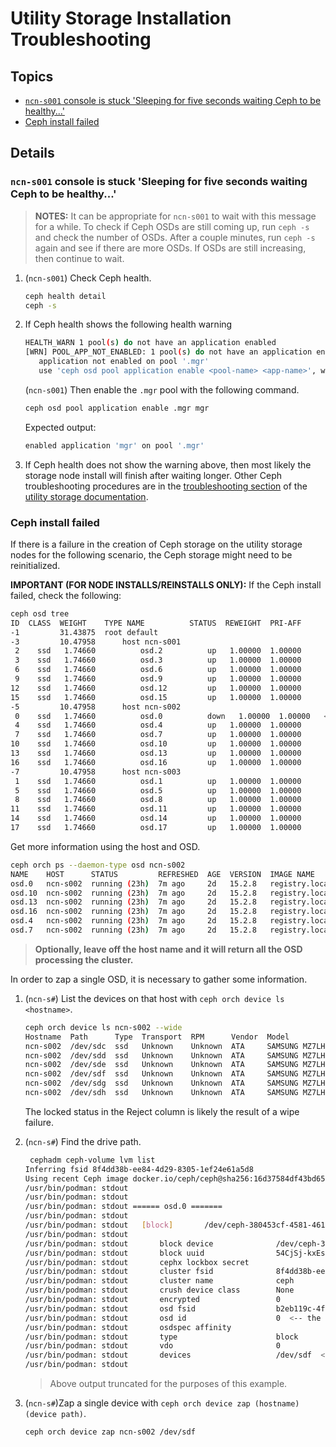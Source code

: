 # Utility Storage Installation Troubleshooting

## Topics

- [`ncn-s001` console is stuck 'Sleeping for five seconds waiting Ceph to be healthy...'](#ncn-s001-console-is-stuck-sleeping-for-five-seconds-waiting-ceph-to-be-healthy)
- [Ceph install failed](#ceph-install-failed)

## Details

### `ncn-s001` console is stuck 'Sleeping for five seconds waiting Ceph to be healthy...'

> **NOTES:**
> It can be appropriate for `ncn-s001` to wait with this message for a while. To check if Ceph OSDs are still coming up, run `ceph -s` and check the number of OSDs.
After a couple minutes, run `ceph -s` again and see if there are more OSDs. If OSDs are still increasing, then continue to wait.

1. (`ncn-s001`) Check Ceph health.

   ```bash
   ceph health detail
   ceph -s
   ```

2. If Ceph health shows the following health warning

   ```bash
   HEALTH_WARN 1 pool(s) do not have an application enabled
   [WRN] POOL_APP_NOT_ENABLED: 1 pool(s) do not have an application enabled
      application not enabled on pool '.mgr'
      use 'ceph osd pool application enable <pool-name> <app-name>', where <app-name> is 'cephfs', 'rbd', 'rgw', or freeform for custom applications. 
   ```

   (`ncn-s001`) Then enable the `.mgr` pool with the following command.

   ```bash
   ceph osd pool application enable .mgr mgr
   ```

   Expected output:

   ```bash
   enabled application 'mgr' on pool '.mgr'
   ```

3. If Ceph health does not show the warning above, then most likely the storage node install will finish after waiting longer. Other Ceph troubleshooting procedures are in the
[troubleshooting section](../operations/utility_storage/Utility_Storage.md#storage-troubleshooting-references) of the [utility storage documentation](../operations/utility_storage/Utility_Storage.md).

### Ceph install failed

If there is a failure in the creation of Ceph storage on the utility storage nodes for the following scenario, the Ceph storage might need to be reinitialized.

**IMPORTANT (FOR NODE INSTALLS/REINSTALLS ONLY):** If the Ceph install failed, check the following:

```bash
ceph osd tree
ID  CLASS  WEIGHT    TYPE NAME          STATUS  REWEIGHT  PRI-AFF
-1         31.43875  root default
-3         10.47958      host ncn-s001
 2    ssd   1.74660          osd.2          up   1.00000  1.00000
 3    ssd   1.74660          osd.3          up   1.00000  1.00000
 6    ssd   1.74660          osd.6          up   1.00000  1.00000
 9    ssd   1.74660          osd.9          up   1.00000  1.00000
12    ssd   1.74660          osd.12         up   1.00000  1.00000
15    ssd   1.74660          osd.15         up   1.00000  1.00000
-5         10.47958      host ncn-s002
 0    ssd   1.74660          osd.0          down   1.00000  1.00000   <-- the bad OSD
 4    ssd   1.74660          osd.4          up   1.00000  1.00000
 7    ssd   1.74660          osd.7          up   1.00000  1.00000
10    ssd   1.74660          osd.10         up   1.00000  1.00000
13    ssd   1.74660          osd.13         up   1.00000  1.00000
16    ssd   1.74660          osd.16         up   1.00000  1.00000
-7         10.47958      host ncn-s003
 1    ssd   1.74660          osd.1          up   1.00000  1.00000
 5    ssd   1.74660          osd.5          up   1.00000  1.00000
 8    ssd   1.74660          osd.8          up   1.00000  1.00000
11    ssd   1.74660          osd.11         up   1.00000  1.00000
14    ssd   1.74660          osd.14         up   1.00000  1.00000
17    ssd   1.74660          osd.17         up   1.00000  1.00000
```

Get more information using the host and OSD.

```bash
ceph orch ps --daemon-type osd ncn-s002
NAME    HOST      STATUS         REFRESHED  AGE  VERSION  IMAGE NAME                        IMAGE ID      CONTAINER ID
osd.0   ncn-s002  running (23h)  7m ago     2d   15.2.8   registry.local/ceph/ceph:v15.2.8  5553b0cb212c  98859a09a946
osd.10  ncn-s002  running (23h)  7m ago     2d   15.2.8   registry.local/ceph/ceph:v15.2.8  5553b0cb212c  808162b421b8
osd.13  ncn-s002  running (23h)  7m ago     2d   15.2.8   registry.local/ceph/ceph:v15.2.8  5553b0cb212c  594d6fd03361
osd.16  ncn-s002  running (23h)  7m ago     2d   15.2.8   registry.local/ceph/ceph:v15.2.8  5553b0cb212c  726295e3625f
osd.4   ncn-s002  running (23h)  7m ago     2d   15.2.8   registry.local/ceph/ceph:v15.2.8  5553b0cb212c  ee1987d99e5a
osd.7   ncn-s002  running (23h)  7m ago     2d   15.2.8   registry.local/ceph/ceph:v15.2.8  5553b0cb212c  78a89eaef92a
```

> **Optionally, leave off the host name and it will return all the OSD processing the cluster.**

In order to zap a single OSD, it is necessary to gather some information.

1. (`ncn-s#`) List the devices on that host with `ceph orch device ls <hostname>`.

   ```bash
   ceph orch device ls ncn-s002 --wide
   Hostname  Path      Type  Transport  RPM      Vendor  Model             Serial          Size   Health   Ident  Fault  Available  Reject Reasons
   ncn-s002  /dev/sdc  ssd   Unknown    Unknown  ATA     SAMSUNG MZ7LH1T9  S455NY0M811867  1920G  Unknown  N/A    N/A    No         locked, LVM detected, Insufficient space (<10 extents) on vgs
   ncn-s002  /dev/sdd  ssd   Unknown    Unknown  ATA     SAMSUNG MZ7LH1T9  S455NY0M812407  1920G  Unknown  N/A    N/A    No         locked, LVM detected, Insufficient space (<10 extents) on vgs
   ncn-s002  /dev/sde  ssd   Unknown    Unknown  ATA     SAMSUNG MZ7LH1T9  S455NY0M812406  1920G  Unknown  N/A    N/A    No         locked, LVM detected, Insufficient space (<10 extents) on vgs
   ncn-s002  /dev/sdf  ssd   Unknown    Unknown  ATA     SAMSUNG MZ7LH1T9  S455NY0M812405  1920G  Unknown  N/A    N/A    No         locked, LVM detected, Insufficient space (<10 extents) on vgs
   ncn-s002  /dev/sdg  ssd   Unknown    Unknown  ATA     SAMSUNG MZ7LH1T9  S455NY0M811921  1920G  Unknown  N/A    N/A    No         locked, LVM detected, Insufficient space (<10 extents) on vgs
   ncn-s002  /dev/sdh  ssd   Unknown    Unknown  ATA     SAMSUNG MZ7LH1T9  S455NY0M811873  1920G  Unknown  N/A    N/A    No         locked, LVM detected, Insufficient space (<10 extents) on vgs
   ```

   The locked status in the Reject column is likely the result of a wipe failure.

1. (`ncn-s#`) Find the drive path.

   ```bash
    cephadm ceph-volume lvm list
   Inferring fsid 8f4dd38b-ee84-4d29-8305-1ef24e61a5d8
   Using recent Ceph image docker.io/ceph/ceph@sha256:16d37584df43bd6545d16e5aeba527de7d6ac3da3ca7b882384839d2d86acc7d
   /usr/bin/podman: stdout
   /usr/bin/podman: stdout
   /usr/bin/podman: stdout ====== osd.0 =======
   /usr/bin/podman: stdout
   /usr/bin/podman: stdout   [block]       /dev/ceph-380453cf-4581-4616-b95e-30a8743bece0/osd-data-59bcf0c9-5867-41c3-8e40-2e99232cf8e9
   /usr/bin/podman: stdout
   /usr/bin/podman: stdout       block device              /dev/ceph-380453cf-4581-4616-b95e-30a8743bece0/osd-data-59bcf0c9-5867-41c3-8e40-2e99232cf8e9
   /usr/bin/podman: stdout       block uuid                54CjSj-kxEs-df0N-13Vs-miIF-g2KH-sX2UMQ
   /usr/bin/podman: stdout       cephx lockbox secret
   /usr/bin/podman: stdout       cluster fsid              8f4dd38b-ee84-4d29-8305-1ef24e61a5d8
   /usr/bin/podman: stdout       cluster name              ceph
   /usr/bin/podman: stdout       crush device class        None
   /usr/bin/podman: stdout       encrypted                 0
   /usr/bin/podman: stdout       osd fsid                  b2eb119c-4f45-430b-96b0-bad9e8b9aca6
   /usr/bin/podman: stdout       osd id                    0  <-- the OSD number
   /usr/bin/podman: stdout       osdspec affinity
   /usr/bin/podman: stdout       type                      block
   /usr/bin/podman: stdout       vdo                       0
   /usr/bin/podman: stdout       devices                   /dev/sdf  <--the path
   /usr/bin/podman: stdout
   ```

   > Above output truncated for the purposes of this example.

1. (`ncn-s#`)Zap a single device with `ceph orch device zap (hostname) (device path)`.

   ```bash
   ceph orch device zap ncn-s002 /dev/sdf
   ```